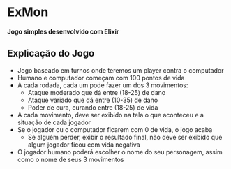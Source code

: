 # ExMon

**Jogo simples desenvolvido com Elixir**

## Explicação do Jogo

- Jogo baseado em turnos onde teremos um player contra o computador
- Humano e computador começam com 100 pontos de vida
- A cada rodada, cada um pode fazer um dos 3 movimentos:
    - Ataque moderado que dá entre (18-25) de dano
    - Ataque variado que dá entre (10-35) de dano
    - Poder de cura, curando entre (18-25) de vida
- A cada movimento, deve ser exibido na tela o que aconteceu e a situação de cada jogador
- Se o jogador ou o computador ficarem com 0 de vida, o jogo acaba
    - Se alguém perder, exibir o resultado final, não deve ser exibido que algum jogador ficou com vida negativa
- O jogador humano poderá escolher o nome do seu personagem, assim como o nome de seus 3 movimentos

